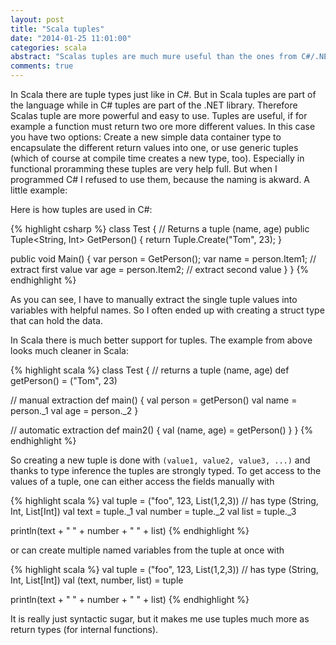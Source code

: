 ```yaml
---
layout: post
title: "Scala tuples"
date: "2014-01-25 11:01:00"
categories: scala
abstract: "Scalas tuples are much mure useful than the ones from C#/.NET. This article shows why."
comments: true
---
```


In Scala there are tuple types just like in C#. But in Scala tuples are part of the language while in C# tuples are part of the .NET library. Therefore Scalas tuple are more powerful and easy to use. Tuples are useful, if for example a function must return two ore more different values. In this case you have two options: Create a new simple data container type to encapsulate the different return values into one, or use generic tuples (which of course at compile time creates a new type, too). Especially in functional proramming these tuples are very help full. But when I programmed C# I refused to use them, because the naming is akward. A little example:

Here is how tuples are used in C#:

{% highlight csharp %}
class Test
{
  // Returns a tuple (name, age)
  public Tuple<String, Int> GetPerson()
  {
    return Tuple.Create("Tom", 23);
  }

  public void Main()
  {
    var person = GetPerson();
    var name = person.Item1;   // extract first value
    var age = person.Item2;    // extract second value
  }
}
{% endhighlight %}

As you can see, I have to manually extract the single tuple values into variables with helpful names. So I often ended up with creating a struct type that can hold the data.

In Scala there is much better support for tuples. The example from above looks much cleaner in Scala:

{% highlight scala %}
class Test
{
  // returns a tuple (name, age)
  def getPerson() = ("Tom", 23)

  // manual extraction
  def main() {
    val person = getPerson()
    val name = person._1
    val age = person._2
  }

  // automatic extraction
  def main2() {
    val (name, age) = getPerson()
  }
}
{% endhighlight %}

So creating a new tuple is done with `(value1, value2, value3, ...)` and thanks to type inference the tuples are strongly typed. To get access to the values of a tuple, one can either access the fields manually with

{% highlight scala %}
val tuple = ("foo", 123, List(1,2,3)) // has type (String, Int, List[Int])
val text = tuple._1
val number = tuple._2
val list = tuple._3

println(text + " " + number + " " + list)
{% endhighlight %}

or can create multiple named variables from the tuple at once with

{% highlight scala %}
val tuple = ("foo", 123, List(1,2,3)) // has type (String, Int, List[Int])
val (text, number, list) = tuple

println(text + " " + number + " " + list)
{% endhighlight %}

It is really just syntactic sugar, but it makes me use tuples much more as return types (for internal functions).
